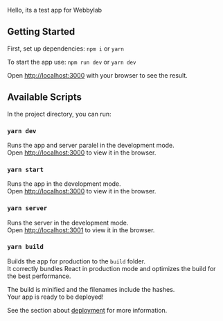 Hello, its a test app for Webbylab

## Getting Started

First, set up dependencies: `npm i` or `yarn`

To start the app use: `npm run dev` or `yarn dev`

Open [http://localhost:3000](http://localhost:3000) with your browser to see the result.

## Available Scripts

In the project directory, you can run:

### `yarn dev`

Runs the app and server paralel in the development mode.<br />
Open [http://localhost:3000](http://localhost:3000) to view it in the browser.

### `yarn start`

Runs the app in the development mode.<br />
Open [http://localhost:3000](http://localhost:3000) to view it in the browser.

### `yarn server`

Runs the server in the development mode.<br />
Open [http://localhost:3001](http://localhost:3001) to view it in the browser.

### `yarn build`

Builds the app for production to the `build` folder.<br />
It correctly bundles React in production mode and optimizes the build for the best performance.

The build is minified and the filenames include the hashes.<br />
Your app is ready to be deployed!

See the section about [deployment](https://facebook.github.io/create-react-app/docs/deployment) for more information.
